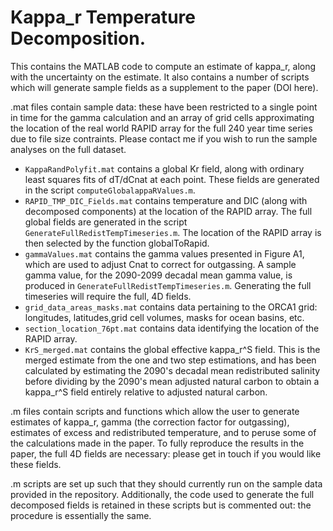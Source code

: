 # Kappa_r Temperature Decomposition.

This contains the MATLAB code to compute an estimate of kappa_r, along with the uncertainty on the estimate.
It also contains a number of scripts which will generate sample fields as a supplement to the paper (DOI here).

.mat files contain sample data: these have been restricted to a single point in time for the gamma calculation and an array of grid cells approximating the location of the real world RAPID array for the full 240 year time series due to file size contraints. Please contact me if you wish to run the sample analyses on the full dataset.
* `KappaRandPolyfit.mat` contains a global Kr field, along with ordinary least squares fits of dT/dCnat at each point. These fields are generated in the script `computeGlobalappaRValues.m`.
* `RAPID_TMP_DIC_Fields.mat` contains temperature and DIC (along with decomposed components) at the location of the RAPID array. The full global fields are generated in the script `GenerateFullRedistTempTimeseries.m`. The location of the RAPID array is then selected by the function globalToRapid.
* `gammaValues.mat` contains the gamma values presented in Figure A1, which are used to adjust Cnat to correct for outgassing. A sample gamma value, for the 2090-2099 decadal mean gamma value, is produced in `GenerateFullRedistTempTimeseries.m`. Generating the full timeseries will require the full, 4D fields.
* `grid_data_areas_masks.mat` contains data pertaining to the ORCA1 grid: longitudes, latitudes,grid cell volumes, masks for ocean basins, etc.
* `section_location_76pt.mat` contains data identifying the location of the RAPID array.
* `KrS_merged.mat` contains the global effective kappa_r^S field. This is the merged estimate from the one and two step estimations, and has been calculated by estimating the 2090's decadal mean redistributed salinity before dividing by the 2090's mean adjusted natural carbon to obtain a kappa_r^S field entirely relative to adjusted natural carbon.

.m files contain scripts and functions which allow the user to generate estimates of kappa_r, gamma (the correction factor for outgassing), estimates of excess and redistributed temperature, and to peruse some of the calculations made in the paper. To fully reproduce the results in the paper, the full 4D fields are necessary: please get in touch if you would like these fields.

.m scripts are set up such that they should currently run on the sample data provided in the repository. 
Additionally, the code used to generate the full decomposed fields is retained in these scripts but is commented out: the procedure is essentially the same.


